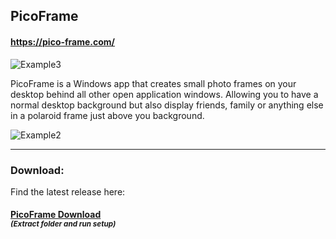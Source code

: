 ## PicoFrame     
#### https://pico-frame.com/

![Example3](https://user-images.githubusercontent.com/60064374/72922871-23778400-3d4e-11ea-8eaa-204a60cbf45d.PNG)



PicoFrame is a Windows app that creates small photo frames on your desktop behind all other open application windows. 
Allowing you to have a normal desktop background but also display friends, family or anything else in a polaroid frame just above you background.

![Example2](https://user-images.githubusercontent.com/60064374/72922578-8caac780-3d4d-11ea-9e1e-bc26a55b220b.PNG)

_______________________________________________________________________________________


### **Download:** 
Find the latest release here:
#### [PicoFrame Download](https://github.com/RichardB-Dev/PicoFrame/releases/latest)<br><sub> _(Extract folder and run setup)_ </sub></br>



